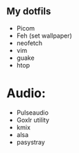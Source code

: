 ## My dotfils

- Picom
- Feh (set wallpaper)
- neofetch
- vim
- guake
- htop

# Audio:
- Pulseaudio
- Goxlr utility
- kmix
- alsa
- pasystray
